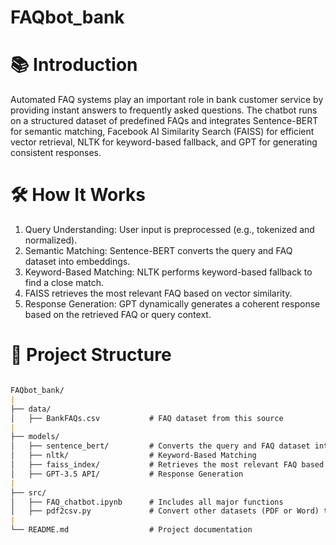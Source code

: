 # FAQbot_bank
# 📚 Introduction
Automated FAQ systems play an important role in bank customer service by providing instant answers to frequently asked questions. The chatbot runs on a structured dataset of predefined FAQs and integrates Sentence-BERT for semantic matching, Facebook AI Similarity Search (FAISS) for efficient vector retrieval, NLTK for keyword-based fallback, and GPT for generating consistent responses.

# 🛠️ How It Works
1. Query Understanding: User input is preprocessed (e.g., tokenized and normalized).
2. Semantic Matching: Sentence-BERT converts the query and FAQ dataset into embeddings.
3. Keyword-Based Matching: NLTK performs keyword-based fallback to find a close match.
4. FAISS retrieves the most relevant FAQ based on vector similarity.
5. Response Generation: GPT dynamically generates a coherent response based on the retrieved FAQ or query context.


# 📂 Project Structure
```markdown

FAQbot_bank/
|
├── data/
│   ├── BankFAQs.csv           # FAQ dataset from this source
|
├── models/
│   ├── sentence_bert/         # Converts the query and FAQ dataset into embeddings
│   ├── nltk/                  # Keyword-Based Matching
│   ├── faiss_index/           # Retrieves the most relevant FAQ based on vector similarity
│   ├── GPT-3.5 API/           # Response Generation
|
├── src/
│   ├── FAQ_chatbot.ipynb      # Includes all major functions
│   ├── pdf2csv.py             # Convert other datasets (PDF or Word) to Excel format
|
└── README.md                  # Project documentation





